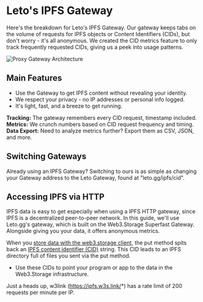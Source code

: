 # Leto's IPFS Gateway

Here's the breakdown for Leto's IPFS Gateway. Our gateway keeps tabs on the volume of requests for IPFS objects or Content Identifiers (CIDs), but don't worry - it's all anonymous. We created the CID metrics feature to only track frequently requested CIDs, giving us a peek into usage patterns.

![Proxy Gateway Architecture](https://user-images.githubusercontent.com/30084404/225565389-d78d75a7-7ee7-44c8-8ece-3793928c0f30.png)

## Main Features

- Use the Gateway to get IPFS content without revealing your identity.
- We respect your privacy - no IP addresses or personal info logged.
- It's light, fast, and a breeze to get running.

**Tracking:** The gateway remembers every CID request, timestamp included.
**Metrics:** We crunch numbers based on CID request frequency and timing.
**Data Export:** Need to analyze metrics further? Export them as CSV, JSON, and more.

## Switching Gateways

Already using an IPFS Gateway? Switching to ours is as simple as changing your Gateway address to the Leto Gateway, found at "leto.gg/ipfs/cid".

## Accessing IPFS via HTTP

IPFS data is easy to get especially when using a IPFS HTTP gateway, since IPFS is a decentralized peer-to-peer network. In this guide, we'll use Leto.gg's gateway, which is built on the Web3.Storage Superfast Gateway. Alongside giving you your data, it offers anonymous metrics.

When you [store data with the web3.storage client](https://web3.storage/docs/how-tos/store/), the put method spits back an [IPFS content identifier (CID)](https://docs.ipfs.io/concepts/content-addressing/) string. This CID leads to an IPFS directory full of files you sent via the put method.

- Use these CIDs to point your program or app to the data in the Web3.Storage infrastructure.

Just a heads up, w3link (https://ipfs.w3s.link/*) has a rate limit of 200 requests per minute per IP.

